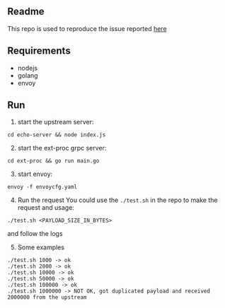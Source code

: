 ## Readme
This repo is used to reproduce the issue reported [here](https://github.com/envoyproxy/envoy/issues/36119)


## Requirements
- nodejs
- golang
- envoy


## Run
1. start the upstream server:
```
cd echo-server && node index.js
```

2. start the ext-proc grpc server:
```
cd ext-proc && go run main.go
```

3. start envoy:
```
envoy -f envoycfg.yaml
```

4. Run the request
You could use the `./test.sh` in the repo to make the request and usage:

```
./test.sh <PAYLOAD_SIZE_IN_BYTES>
```

and follow the logs

5. Some examples

```
./test.sh 1000 -> ok
./test.sh 2000 -> ok
./test.sh 10000 -> ok
./test.sh 50000 -> ok
./test.sh 100000 -> ok
./test.sh 1000000 -> NOT OK, got duplicated payload and received 2000000 from the upstream
```

